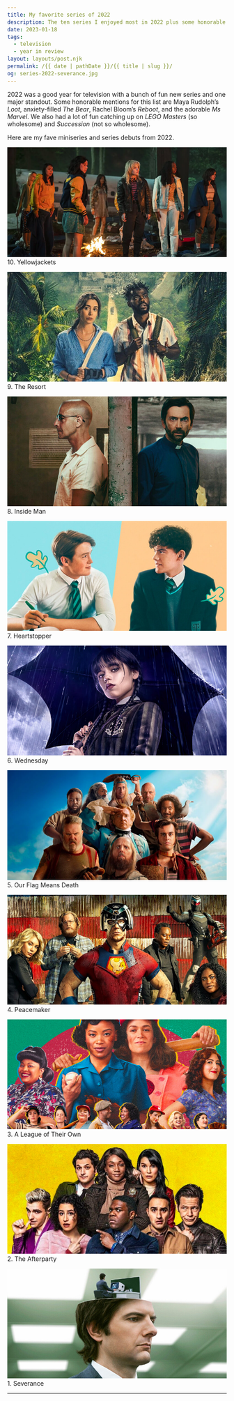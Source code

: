 ```yaml
---
title: My favorite series of 2022
description: The ten series I enjoyed most in 2022 plus some honorable mentions.
date: 2023-01-18
tags: 
  - television
  - year in review
layout: layouts/post.njk
permalink: /{{ date | pathDate }}/{{ title | slug }}/
og: series-2022-severance.jpg
---
```


2022 was a good year for television with a bunch of fun new series and one major standout. Some honorable mentions for this list are Maya Rudolph’s _Loot_, anxiety-filled _The Bear_, Rachel Bloom’s _Reboot_, and the adorable _Ms Marvel_. We also had a lot of fun catching up on _LEGO Masters_ (so wholesome) and _Succession_ (not so wholesome).

Here are my fave miniseries and series debuts from 2022.

![the cast of Yellowjackets](/img/series-2022-yellowjackets.jpg) 10. Yellowjackets

![William Jackson Harper and Cristin Milioti](/img/series-2022-the-resort.jpg) 9. The Resort

![Stanley Tucci and David Tennant](/img/series-2022-inside-man.jpg) 8. Inside Man

![Kit Connor and Joe Locke](/img/series-2022-heartstopper.jpg) 7. Heartstopper

![Wednesday Addams holding an umbrella in the rain](/img/series-2022-wednesday.jpg) 6. Wednesday

![cast of Our Flag Means Death](/img/series-2022-our-flag-means-death.jpg) 5. Our Flag Means Death

![cast of Peacemaker](/img/series-2022-peacemaker.jpg) 4. Peacemaker

![cast of A League of Their Own](/img/series-2022-a-league-of-their-own.jpg) 3. A League of Their Own

![cast of The Afterparty](/img/series-2022-the-afterparty.jpg) 2. The Afterparty

![Adam Scott’s open head with a little Adam Scott working at a desk](/img/series-2022-severance.jpg) 1. Severance

---
